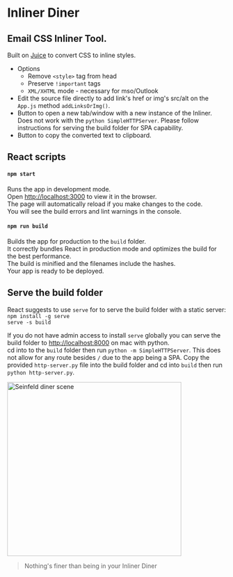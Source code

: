 # Inliner Diner

## Email CSS Inliner Tool.

Built on [Juice](https://github.com/Automattic/juice) to convert CSS to inline styles.

- Options
  - Remove `<style>` tag from head
  - Preserve `!important` tags
  - `XML/XHTML` mode - necessary for mso/Outlook
- Edit the source file directly to add link's href or img's src/alt on the `App.js` method `addLinksOrImg()`.
- Button to open a new tab/window with a new instance of the Inliner. Does not work with the `python SimpleHTTPServer`. Please follow instructions for serving the build folder for SPA capability.
- Button to copy the converted text to clipboard.

## React scripts

#### `npm start`

Runs the app in development mode.  
Open [http://localhost:3000](http://localhost:3000) to view it in the browser.  
The page will automatically reload if you make changes to the code.  
You will see the build errors and lint warnings in the console.

#### `npm run build`

Builds the app for production to the `build` folder.  
It correctly bundles React in production mode and optimizes the build for the best performance.  
The build is minified and the filenames include the hashes.  
Your app is ready to be deployed.

## Serve the build folder

React suggests to use `serve` for to serve the build folder with a static server:  
`npm install -g serve`  
`serve -s build`

If you do not have admin access to install `serve` globally you can serve the build folder to [http://localhost:8000](http://localhost:8000) on mac with python.  
cd into to the `build` folder then run `python -m SimpleHTTPServer`. This does not allow for any route besides `/` due to the app being a SPA. Copy the provided `http-server.py` file into the build folder and cd into `build` then run `python http-server.py`.

<img src="https://i.imgur.com/xLeK8mH.jpg" alt="Seinfeld diner scene" width="400px" />

> Nothing's finer than being in your Inliner Diner
